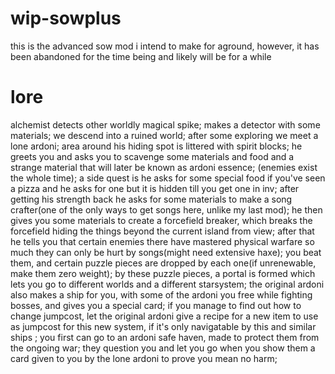 # wip-sowplus

this is the advanced sow mod i intend to make for aground, however, it has been abandoned for the time being and likely will be for a while

# lore

alchemist detects other worldly magical spike; 
makes a detector with some materials; 
we descend into a ruined world; 
after some exploring we meet a lone ardoni; 
area around his hiding spot is littered with spirit blocks; 
he greets you and asks you to scavenge some materials and food and a strange material that will later be known as ardoni essence; 
(enemies exist the whole time); 
a side quest is he asks for some special food if you've seen a pizza and he asks for one but it is hidden till you get one in inv; 
after getting his strength back he asks for some materials to make a song crafter(one of the only ways to get songs here, unlike  my last mod); 
he then gives you some materials to create a forcefield breaker, which breaks the forcefield hiding the things beyond the current island from view; 
after that he tells you that certain enemies there have mastered physical warfare so much they can only be hurt by songs(might need extensive haxe); 
you beat them, and certain puzzle pieces are dropped by each one(if unrenewable, make them zero weight); 
by these puzzle pieces, a portal is formed which lets you go to different worlds and a different starsystem; 
the original ardoni also makes a ship for you, with some of the ardoni you free while fighting bosses, and gives you a special card; 
if you manage to find out how to change jumpcost, let the original ardoni give a recipe for a new item to use as jumpcost for this new system, if it's only navigatable by this and similar ships ; 
you first can go to an ardoni safe haven, made to protect them from the ongoing war; 
they question you and let you go when you show them a card given to you by the lone ardoni to prove you mean no harm; 
